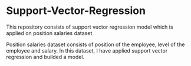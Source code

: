 # Support-Vector-Regression
This repository consists of support vector regression model which is applied on position salaries dataset

Position salaries dataset consists of position of the employee, level of the employee and salary. In this dataset, I have applied support vector regression and builded a model.
